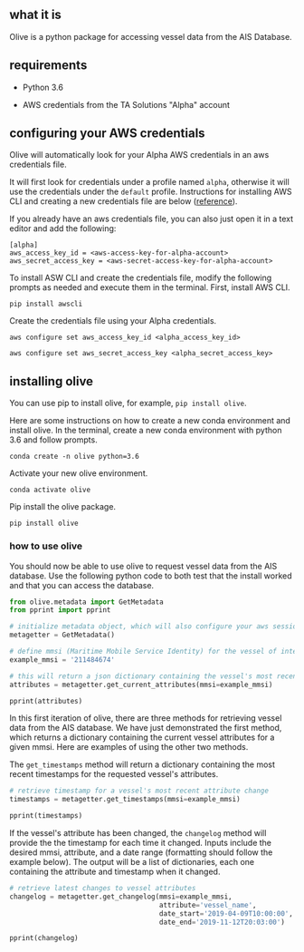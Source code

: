 ## what it is
Olive is a python package for accessing vessel data from the AIS Database. 

## requirements
- Python 3.6

- AWS credentials from the TA Solutions "Alpha" account

## configuring your AWS credentials

Olive will automatically look for your Alpha AWS credentials in an aws credentials file. 

It will first look for credentials under a profile named `alpha`, otherwise it will use the credentials under the 
`default` profile. Instructions for installing AWS CLI and creating a new credentials file are below 
([reference](https://docs.aws.amazon.com/cli/latest/userguide/cli-chap-configure.html)). 

If you already have an aws 
credentials file, you can also just open it in a text editor and add the following:

```
[alpha]
aws_access_key_id = <aws-access-key-for-alpha-account>
aws_secret_access_key = <aws-secret-access-key-for-alpha-account>
```

To install ASW CLI and create the credentials file, modify the following prompts as needed and execute them in the 
terminal. First, install AWS CLI.

`pip install awscli`

Create the credentials file using your Alpha credentials.

`aws configure set aws_access_key_id <alpha_access_key_id>`

`aws configure set aws_secret_access_key <alpha_secret_access_key>`

## installing olive
You can use pip to install olive, for example, `pip install olive`.

Here are some instructions on how to create a new conda environment and install olive. In the terminal, create a new 
conda environment with python 3.6 and follow prompts.

`conda create -n olive python=3.6`

Activate your new olive environment.

`conda activate olive`

Pip install the olive package.

`pip install olive`

### how to use olive

You should now be able to use olive to request vessel data from the AIS database. Use the following python code to 
both test that the install worked and that you can access the database. 

```python
from olive.metadata import GetMetadata
from pprint import pprint

# initialize metadata object, which will also configure your aws session
metagetter = GetMetadata()

# define mmsi (Maritime Mobile Service Identity) for the vessel of interest
example_mmsi = '211484674'

# this will return a json dictionary containing the vessel's most recent attributes
attributes = metagetter.get_current_attributes(mmsi=example_mmsi)

pprint(attributes)
```

In this first iteration of olive, there are three methods for retrieving vessel data from the AIS database. We have just demonstrated the 
first method, which returns a dictionary containing the current vessel attributes for a given mmsi. Here are examples of 
using the other two methods. 

The `get_timestamps` method will return a dictionary containing the most recent timestamps for the requested vessel's attributes.

```python
# retrieve timestamp for a vessel's most recent attribute change
timestamps = metagetter.get_timestamps(mmsi=example_mmsi)

pprint(timestamps)
```

If the vessel's attribute has been changed, the `changelog` method will provide the the timestamp for each time it changed. 
Inputs include the desired mmsi, attribute, and a date range (formatting should follow the example below). The output 
will be a list of dictionaries, each one containing the attribute and timestamp when it changed. 

```python
# retrieve latest changes to vessel attributes
changelog = metagetter.get_changelog(mmsi=example_mmsi,
                                     attribute='vessel_name',
                                     date_start='2019-04-09T10:00:00',
                                     date_end='2019-11-12T20:03:00')

pprint(changelog)
``` 


